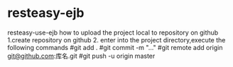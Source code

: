 # resteasy-ejb
resteasy-use-ejb
how to upload the project local to repository on github
1.create repository on github
2. enter into the project directory,execute the following commands
#git add .
#git commit -m "..."
#git remote add origin git@github.com:库名.git
#git push -u origin master
